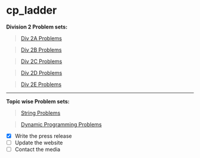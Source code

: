 # cp_ladder

**Division 2 Problem sets:**

>[Div 2A Problems](div2a.md)

>[Div 2B Problems](div2b.md)

>[Div 2C Problems](div2c.md)

>[Div 2D Problems](div2d.md)

>[Div 2E Problems](div2e.md)
_____________________________
**Topic wise Problem sets:**

>[String Problems](strings.md)

>[Dynamic Programming Problems](dynamicprog.md)

- [x] Write the press release
- [ ] Update the website
- [ ] Contact the media
